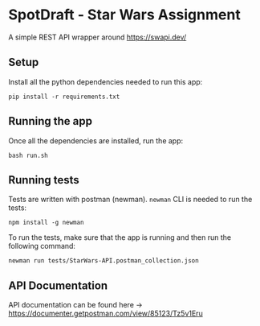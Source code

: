 # SpotDraft - Star Wars Assignment

A simple REST API wrapper around https://swapi.dev/

## Setup

Install all the python dependencies needed to run this app:
```
pip install -r requirements.txt
```

## Running the app

Once all the dependencies are installed, run the app:
```
bash run.sh
```
## Running tests
Tests are written with postman (newman). `newman` CLI is needed to run the tests:
```
npm install -g newman
```

To run the tests, make sure that the app is running and then run the following command:
```
newman run tests/StarWars-API.postman_collection.json
```

## API Documentation
API documentation can be found here -> https://documenter.getpostman.com/view/85123/Tz5v1Eru